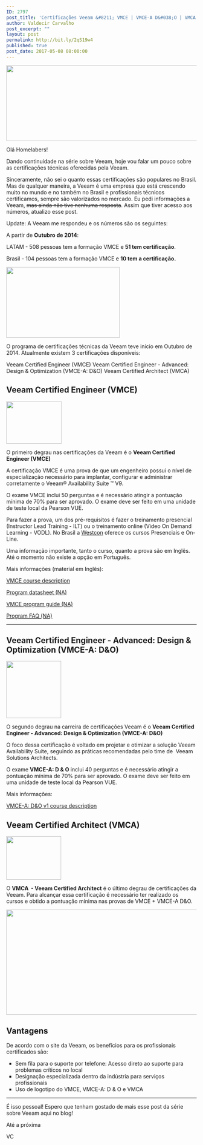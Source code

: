 ```yaml
---
ID: 2797
post_title: 'Certificações Veeam &#8211; VMCE | VMCE-A D&#038;O | VMCA'
author: Valdecir Carvalho
post_excerpt: ""
layout: post
permalink: http://bit.ly/2qS19w4
published: true
post_date: 2017-05-08 08:00:00
---
```

<img class="aligncenter size-full wp-image-2817" src="http://homelaber.com.br/site/wp-content/uploads/2017/04/banner-homelaber-veeamon.jpg" alt="" width="800" height="200" />

Olá Homelabers!

Dando continuidade na série sobre Veeam, hoje vou falar um pouco sobre as certificações técnicas oferecidas pela Veeam.

Sinceramente, não sei o quanto essas certificações são populares no Brasil. Mas de qualquer maneira, a Veeam é uma empresa que está crescendo muito no mundo e no também no Brasil e profissionais técnicos certificamos, sempre são valorizados no mercado. Eu pedi informações a Veeam, <del>mas ainda não tive nenhuma resposta</del>. Assim que tiver acesso aos números, atualizo esse post.

Update: A Veeam me respondeu e os números são os seguintes:

A partir de <strong>Outubro de 2014</strong>:

LATAM - 508 pessoas tem a formação VMCE e <strong>51 tem certificação</strong>.

Brasil - 104 pessoas tem a formação VMCE e <strong>10 tem a certificação.</strong>

<img class="aligncenter wp-image-2865 size-medium" src="http://homelaber.com.br/site/wp-content/uploads/2017/05/canudo-300x187.png" alt="" width="300" height="187" />

O programa de certificações técnicas da Veeam teve início em Outubro de 2014. Atualmente existem 3 certificações disponíveis:

Veeam Certified Engineer (VMCE)
Veeam Certified Engineer - Advanced: Design &amp; Optimization (VMCE-A: D&amp;O)
Veeam Certified Architect (VMCA)

<!--more-->

<h2>Veeam Certified Engineer (VMCE)</h2>

<img class="aligncenter size-full wp-image-2861" src="http://homelaber.com.br/site/wp-content/uploads/2017/05/VCE.png" alt="" width="146" height="112" />

O primeiro degrau nas certificações da Veeam é o <strong>Veeam Certified Engineer (VMCE)</strong>

A certificação VMCE é uma prova de que um engenheiro possui o nível de especialização necessário para implantar, configurar e administrar corretamente o Veeam® Availability Suite ™ V9.

O exame VMCE inclui 50 perguntas e é necessário atingir a pontuação mínima de 70% para ser aprovado. O exame deve ser feito em uma unidade de teste local da Pearson VUE.

Para fazer a prova, um dos pré-requisitos é fazer o treinamento presencial (Instructor Lead Training - ILT) ou o treinamento online (Video On Demand Learning - VODL). No Brasil a <a href="http://br.westcon.com/content/academy/veeam-certified-engineer-vmce-v9x" target="_blank" rel="noopener noreferrer">Westcon</a> oferece os cursos Presenciais e On-Line.

Uma informação importante, tanto o curso, quanto a prova são em Inglês. Até o momento não existe a opção em Português.

Mais informações (material em Inglês):

<a href="https://www.veeam.com/vmce_classroom_course_description_ds.pdf" target="_blank" rel="noopener noreferrer">VMCE course description</a>

<a href="https://www.veeam.com/vmce_datasheet_us_ds.pdf" target="_blank" rel="noopener noreferrer">Program datasheet (NA)</a>

<a href="https://www.veeam.com/vmce_program_guide_us_ds.pdf" target="_blank" rel="noopener noreferrer">VMCE program guide (NA)</a>

<a href="https://www.veeam.com/vmce_faq_ds.pdf" target="_blank" rel="noopener noreferrer">Program FAQ (NA)</a>

<hr />

<h2 class="main">Veeam Certified Engineer - Advanced: Design &amp; Optimization (VMCE-A: D&amp;O)</h2>

<img class="aligncenter size-full wp-image-2862" src="http://homelaber.com.br/site/wp-content/uploads/2017/05/VCEA.png" alt="" width="145" height="151" />

O segundo degrau na carreira de certificações Veeam é o <strong>Veeam Certified Engineer - Advanced: Design &amp; Optimization (VMCE-A: D&amp;O)</strong>

O foco dessa certificação é voltado em projetar e otimizar a solução Veeam Availability Suite, seguindo as práticas recomendadas pelo time de  Veeam Solutions Architects.

O exame <strong>VMCE-A: D &amp; O</strong> inclui 40 perguntas e é necessário atingir a pontuação mínima de 70% para ser aprovado. O exame deve ser feito em uma unidade de teste local da Pearson VUE.

Mais informações:

<a href="https://www.veeam.com/vmce_advanced_course_description_ds.pdf" target="_blank" rel="noopener noreferrer">VMCE-A: D&amp;O v1 course description</a>

<h2>Veeam Certified Architect (VMCA)</h2>

<img class="aligncenter size-full wp-image-2863" src="http://homelaber.com.br/site/wp-content/uploads/2017/05/VCA.png" alt="" width="145" height="115" />

O <strong>VMCA  - Veeam Certified Architect</strong> é o último degrau de certificações da Veeam. Para alcançar essa certificação é necessário ter realizado os cursos e obtido a pontuação mínima nas provas de VMCE + VMCE-A D&amp;O.

<img class="aligncenter size-full wp-image-2868" src="http://homelaber.com.br/site/wp-content/uploads/2017/05/Veeam-Certifications.png" alt="" width="624" height="278" />

<h2>Vantagens</h2>

De acordo com o site da Veeam, os benefícios para os profissionais certificados são:

<ul style="list-style-type: square;">
    <li>Sem fila para o suporte por telefone: Acesso direto ao suporte para problemas críticos no local</li>
    <li>Designação especializada dentro da indústria para serviços profissionais</li>
    <li>Uso de logotipo do VMCE, VMCE-A: D &amp; O e VMCA</li>
</ul>

<hr />

É isso pessoal! Espero que tenham gostado de mais esse post da série sobre Veeam aqui no blog!

Até a próxima

VC